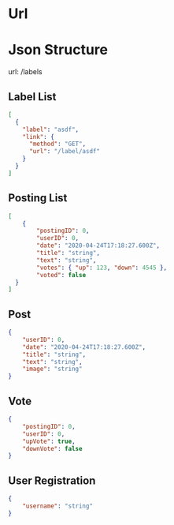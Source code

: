 # Url

# Json Structure
url: /labels
## Label List
```json
[
  {
    "label": "asdf",
    "link": {
      "method": "GET",
      "url": "/label/asdf"
    }
  }
]
```

## Posting List
```json
[
    {
        "postingID": 0,
        "userID": 0,
        "date": "2020-04-24T17:18:27.600Z",
        "title": "string",
        "text": "string",
        "votes": { "up": 123, "down": 4545 },
        "voted": false
  }
]
```

## Post
```json
{
    "userID": 0,
    "date": "2020-04-24T17:18:27.600Z",
    "title": "string",
    "text": "string",
    "image": "string"
}
```

## Vote
```json
{
    "postingID": 0,
    "userID": 0,
    "upVote": true,
    "downVote": false
}
```

## User Registration
```json
{
    "username": "string"
}
```

